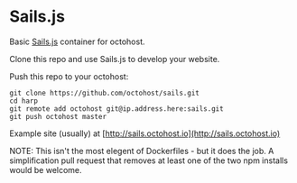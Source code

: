 Sails.js
====

Basic [Sails.js](http://sailsjs.org/) container for octohost.

Clone this repo and use Sails.js to develop your website.

Push this repo to your octohost:

```
git clone https://github.com/octohost/sails.git
cd harp
git remote add octohost git@ip.address.here:sails.git
git push octohost master
```

Example site \(usually\) at [http://sails.octohost.io](http://sails.octohost.io)

NOTE: This isn't the most elegent of Dockerfiles - but it does the job. A simplification pull request that removes at least one of the two npm installs would be welcome.
